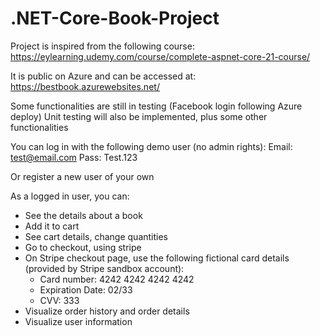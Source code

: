 # .NET-Core-Book-Project

Project is inspired from the following course: https://eylearning.udemy.com/course/complete-aspnet-core-21-course/

It is public on Azure and can be accessed at: https://bestbook.azurewebsites.net/

Some functionalities are still in testing (Facebook login following Azure deploy)
Unit testing will also be implemented, plus some other functionalities

You can log in with the following demo user (no admin rights):
Email: test@email.com
Pass: Test.123

Or register a new user of your own

As a logged in user, you can: 
- See the details about a book 
- Add it to cart
- See cart details, change quantities
- Go to checkout, using stripe
- On Stripe checkout page, use the following fictional card details (provided by Stripe sandbox account):
  - Card number: 4242 4242 4242 4242
  - Expiration Date: 02/33
  - CVV: 333
- Visualize order history and order details
- Visualize user information
